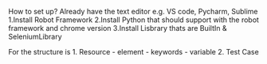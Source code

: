 <!-- 
1.Check URL 
2.Check wording / text / tab name
3.  -Add item > click tab > not input data >  click + > check To-Do Tasks 
    -Add item > click tab > input data >  click + > check To-Do Tasks verify text that added and have the delete button
    -Verify check box > see the check icon with Delete button > click delete button > it'll delete from the system
    -Verify delete button > permanent delete and doesn't show in the complete tab -->
How to set up?
    Already have the text editor e.g. VS code, Pycharm, Sublime
    1.Install Robot Framework
    2.Install Python that should support with the robot framework and chrome version
    3.Install Lisbrary thats are BuiltIn & SeleniumLibrary 

For the structure is
    1. Resource 
        - element
        - keywords
        - variable
    2. Test Case 